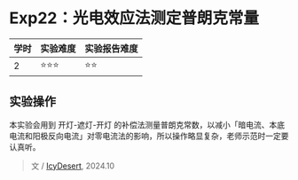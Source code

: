 # Exp22：光电效应法测定普朗克常量

| 学时 | 实验难度 | 实验报告难度 |
|------|---------|------------|
| 2 | ⭐⭐⭐ | ⭐⭐ |

## 实验操作

本实验会用到 开灯-遮灯-开灯 的补偿法测量普朗克常数，以减小「暗电流、本底电流和阳极反向电流」对零电流法的影响，所以操作略显复杂，老师示范时一定要认真听。

> 文 / [IcyDesert](https://github.com/IcyDesert), 2024.10